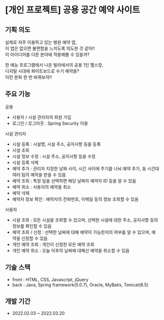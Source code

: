 # [개인 프로젝트] 공용 공간 예약 사이트

<h2> 기획 의도 </h2>

실제로 자주 이용하고 있는 병원 예약 앱, <br>
이 앱은 없으면 불편함을 느끼도록 의도한 것 같아!! <br>
이 아이디어를 다른 분야에 적용해볼 수 있을까? <br>

한 예능 프로그램에서 나온 빌라에서의 공용 1인 헬스장, <br>
디지털 시대에 화이트보드로 수기 예약을? <br>
이런 문화 한 번 바꿔보자!!

<h2> 주요 기능 </h2>

공용
* 사용자 / 시설 관리자의 회원 가입
* 로그인 / 로그아웃 : Spring Security 이용
  
시설 관리자
  * 시설 등록 : 시설명, 시설 주소, 공지사항 등을 등록
  * 시설 조회
  * 시설 정보 수정 : 시설 주소, 공지사항 등을 수정
  * 시설 등록 삭제
  * 예약 추가 : 관리자 지정한 날짜 사이, 시간 사이에 주기를 나눠 예약 추가, 동 시간대 여러 팀의 예약을 받을 수 있음
  * 예약 조회 : 특정 일을 선택하면 해당 날짜의 예약자 ID 등을 알 수 있음
  * 예약 취소 : 사용자의 예약을 취소
  * 예약 삭제
  * 예약자 정보 확인 : 예약자의 전화번호, 이메일 등의 정보 조회할 수 있음
  

사용자
  * 시설 조회 : 모든 시설을 조회할 수 있으며, 선택한 시설에 대한 주소, 공지사항 등의 정보를 확인할 수 있음
  * 예약 조회 / 신청 : 선택한 날짜에 대해 예약이 가능한지의 여부를 알 수 있으며, 예약을 신청할 수 있음
  * 개인 예약 조회 : 개인이 신청한 모든 예약 조회
  * 개인 예약 취소 : 오늘 이후의 날짜에 대해선 예약을 취소할 수 있음
  
<h2> 기술 스택 </h2>

* front : HTML, CSS, Javascript, jQuery
* back : Java, Spring framework(5.0.7), Oracle, MyBatis, Tomcat(8.5)

<h2> 개발 기간 </h2>

* 2022.02.03 ~ 2022.03.20

